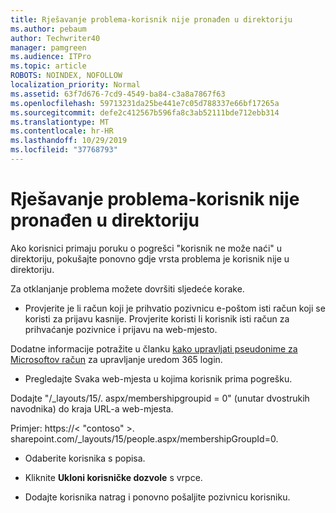 ```yaml
---
title: Rješavanje problema-korisnik nije pronađen u direktoriju
ms.author: pebaum
author: Techwriter40
manager: pamgreen
ms.audience: ITPro
ms.topic: article
ROBOTS: NOINDEX, NOFOLLOW
localization_priority: Normal
ms.assetid: 63f7d676-7cd9-4549-ba84-c3a8a7867f63
ms.openlocfilehash: 59713231da25be441e7c05d788337e66bf17265a
ms.sourcegitcommit: defe2c412567b596fa8c3ab52111bde712ebb314
ms.translationtype: MT
ms.contentlocale: hr-HR
ms.lasthandoff: 10/29/2019
ms.locfileid: "37768793"
---
```

# <a name="troubleshoot-issue---user-not-found-in-directory"></a>Rješavanje problema-korisnik nije pronađen u direktoriju

Ako korisnici primaju poruku o pogrešci "korisnik ne može naći" u direktoriju, pokušajte ponovno gdje vrsta problema je korisnik nije u direktoriju.

Za otklanjanje problema možete dovršiti sljedeće korake.

- Provjerite je li račun koji je prihvatio pozivnicu e-poštom isti račun koji se koristi za prijavu kasnije. Provjerite koristi li korisnik isti račun za prihvaćanje pozivnice i prijavu na web-mjesto. 

Dodatne informacije potražite u članku [kako upravljati pseudonime za Microsoftov račun</a> za upravljanje uredom 365 login](https://support.microsoft.com/help/12407/microsoft-account-how-to-manage-aliases). 

- Pregledajte Svaka web-mjesta u kojima korisnik prima pogrešku. 

Dodajte "/_layouts/15/. aspx/membershipgroupid = 0" (unutar dvostrukih navodnika) do kraja URL-a web-mjesta. 

Primjer: https://< "contoso" >. sharepoint.com/_layouts/15/people.aspx/membershipGroupId=0.

- Odaberite korisnika s popisa.

- Kliknite **Ukloni korisničke dozvole** s vrpce. 
-  Dodajte korisnika natrag i ponovno pošaljite pozivnicu korisniku.

